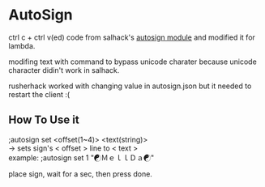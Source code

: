 # AutoSign
ctrl c + ctrl v(ed) code from salhack's [autosign module](https://github.com/ionar2/spidermod/blob/master/src/main/java/me/ionar/salhack/module/misc/AutoSignModule.java) and modified it for lambda.  

modifing text with command to bypass unicode charater because unicode character didin't work in salhack.

rusherhack worked with changing value in autosign.json but it needed to restart the client :(
## How To Use it
;autosign set <offset(1~4)> <text(string)>  
-> sets sign's < offset > line to < text >  
example: ;autosign set 1 "☯ＭｅｌｌＤａ☯"  

place sign, wait for a sec, then press done.